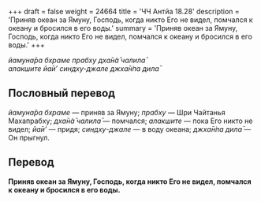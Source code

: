 +++
draft = false
weight = 24664
title = 'ЧЧ Антйа 18.28'
description = 'Приняв океан за Ямуну, Господь, когда никто Его не видел, помчался к океану и бросился в его воды.'
summary = 'Приняв океан за Ямуну, Господь, когда никто Его не видел, помчался к океану и бросился в его воды.'
+++

_йамуна̄ра бхраме прабху дха̄н̃а̄ чалила̄  
алакшите йа̄и’ синдху-джале джха̄н̇па дила̄_

## Пословный перевод

_йамуна̄ра_ _бхраме_ — приняв за Ямуну; _прабху_ — Шри Чайтанья Махапрабху; _дха̄н̃а̄_ _чалила̄_ — помчался; _алакшите_ — пока Его никто не видел; _йа̄и’_ — придя; _синдху_\-_джале_ — в воду океана; _джха̄н̇па_ _дила̄_ — Он прыгнул.

## Перевод

**Приняв океан за Ямуну, Господь, когда никто Его не видел, помчался к океану и бросился в его воды.**
